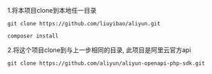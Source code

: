 1.将本项目clone到本地任一目录
```
git clone https://github.com/liuyibao/aliyun.git

composer install
```

2.将这个项目clone到与上一步相同的目录, 此项目是阿里云官方api
```
git clone https://github.com/aliyun/aliyun-openapi-php-sdk.git
```